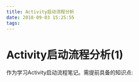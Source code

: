 ```yaml
---
title: Activity启动流程分析
date: 2018-09-03 15:25:55
tags:
---
```


# Activity启动流程分析(1)
作为学习Activity启动流程笔记。需提前具备的知识点: